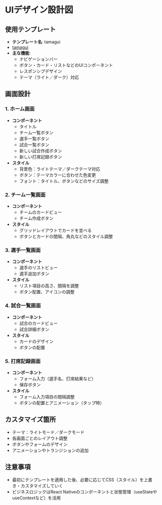 # UIデザイン設計図

## 使用テンプレート
- **テンプレート名**: tamagui
- [tamagui](https://tamagui.dev/)
- **主な機能**: 
  - ナビゲーションバー
  - ボタン・カード・リストなどのUIコンポーネント
  - レスポンシブデザイン
  - テーマ（ライト／ダーク）対応

## 画面設計
### 1. ホーム画面
- **コンポーネント**
  - タイトル
  - チーム一覧ボタン
  - 選手一覧ボタン
  - 試合一覧ボタン
  - 新しい試合作成ボタン
  - 新しい打席記録ボタン
- **スタイル**
  - 背景色：ライトテーマ／ダークテーマ対応
  - ボタン：テーマカラーに合わせた色変更
  - フォント：タイトル、ボタンなどのサイズ調整

### 2. チーム一覧画面
- **コンポーネント**
  - チームのカードビュー
  - チーム作成ボタン
- **スタイル**
  - グリッドレイアウトでカードを並べる
  - ボタンとカードの間隔、角丸などのスタイル調整

### 3. 選手一覧画面
- **コンポーネント**
  - 選手のリストビュー
  - 選手追加ボタン
- **スタイル**
  - リスト項目の高さ、間隔を調整
  - ボタン配置、アイコンの調整

### 4. 試合一覧画面
- **コンポーネント**
  - 試合のカードビュー
  - 試合詳細ボタン
- **スタイル**
  - カードのデザイン
  - ボタンの配置

### 5. 打席記録画面
- **コンポーネント**
  - フォーム入力（選手名、打席結果など）
  - 保存ボタン
- **スタイル**
  - フォーム入力項目の間隔調整
  - ボタンの配置とアニメーション（タップ時）

## カスタマイズ箇所
- テーマ：ライトモード／ダークモード
- 各画面ごとのレイアウト調整
- ボタンやフォームのデザイン
- アニメーションやトランジションの追加

## 注意事項
- 最初にテンプレートを適用した後、必要に応じてCSS（スタイル）を上書き・カスタマイズしていく
- ビジネスロジックはReact Nativeのコンポーネントと状態管理（useStateやuseContextなど）を活用


